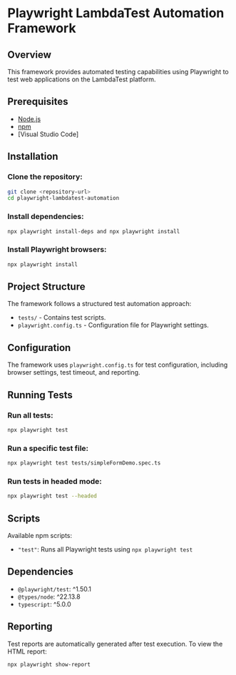 # Playwright LambdaTest Automation Framework

## Overview
This framework provides automated testing capabilities using Playwright to test web applications on the LambdaTest platform.

## Prerequisites
- [Node.js](https://nodejs.org/) 
- [npm](https://www.npmjs.com/) 
- [Visual Studio Code]

## Installation
### Clone the repository:
```sh
git clone <repository-url>
cd playwright-lambdatest-automation
```

### Install dependencies:
```sh
npx playwright install-deps and npx playwright install 
```

### Install Playwright browsers:
```sh
npx playwright install
```

## Project Structure
The framework follows a structured test automation approach:
- `tests/` - Contains test scripts.
- `playwright.config.ts` - Configuration file for Playwright settings.

## Configuration
The framework uses `playwright.config.ts` for test configuration, including browser settings, test timeout, and reporting.

## Running Tests
### Run all tests:
```sh
npx playwright test
```

### Run a specific test file:
```sh
npx playwright test tests/simpleFormDemo.spec.ts
```

### Run tests in headed mode:
```sh
npx playwright test --headed
```

## Scripts
Available npm scripts:
- `"test"`: Runs all Playwright tests using `npx playwright test`

## Dependencies
- `@playwright/test`: ^1.50.1
- `@types/node`: ^22.13.8
- `typescript`: ^5.0.0

## Reporting
Test reports are automatically generated after test execution. To view the HTML report:
```sh
npx playwright show-report
```
